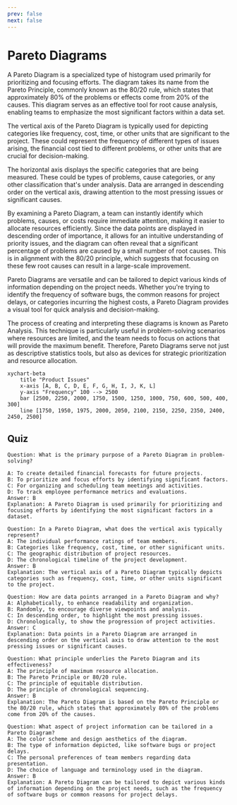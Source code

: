 ```yaml
---
prev: false
next: false
---
```


# Pareto Diagrams

A Pareto Diagram is a specialized type of histogram used primarily for prioritizing and focusing efforts. The diagram takes its name from the Pareto Principle, commonly known as the 80/20 rule, which states that approximately 80% of the problems or effects come from 20% of the causes. This diagram serves as an effective tool for root cause analysis, enabling teams to emphasize the most significant factors within a data set.

The vertical axis of the Pareto Diagram is typically used for depicting categories like frequency, cost, time, or other units that are significant to the project. These could represent the frequency of different types of issues arising, the financial cost tied to different problems, or other units that are crucial for decision-making.

The horizontal axis displays the specific categories that are being measured. These could be types of problems, cause categories, or any other classification that's under analysis. Data are arranged in descending order on the vertical axis, drawing attention to the most pressing issues or significant causes.

By examining a Pareto Diagram, a team can instantly identify which problems, causes, or costs require immediate attention, making it easier to allocate resources efficiently. Since the data points are displayed in descending order of importance, it allows for an intuitive understanding of priority issues, and the diagram can often reveal that a significant percentage of problems are caused by a small number of root causes. This is in alignment with the 80/20 principle, which suggests that focusing on these few root causes can result in a large-scale improvement.

Pareto Diagrams are versatile and can be tailored to depict various kinds of information depending on the project needs. Whether you're trying to identify the frequency of software bugs, the common reasons for project delays, or categories incurring the highest costs, a Pareto Diagram provides a visual tool for quick analysis and decision-making.

The process of creating and interpreting these diagrams is known as Pareto Analysis. This technique is particularly useful in problem-solving scenarios where resources are limited, and the team needs to focus on actions that will provide the maximum benefit. Therefore, Pareto Diagrams serve not just as descriptive statistics tools, but also as devices for strategic prioritization and resource allocation.

```mermaid
xychart-beta
    title "Product Issues"
    x-axis [A, B, C, D, E, F, G, H, I, J, K, L]
    y-axis "Frequency" 100 --> 2500
    bar [2500, 2250, 2000, 1750, 1500, 1250, 1000, 750, 600, 500, 400, 300]
    line [1750, 1950, 1975, 2000, 2050, 2100, 2150, 2250, 2350, 2400, 2450, 2500]
```

## Quiz

```quiz
Question: What is the primary purpose of a Pareto Diagram in problem-solving?

A: To create detailed financial forecasts for future projects.
B: To prioritize and focus efforts by identifying significant factors.
C: For organizing and scheduling team meetings and activities.
D: To track employee performance metrics and evaluations.
Answer: B
Explanation: A Pareto Diagram is used primarily for prioritizing and focusing efforts by identifying the most significant factors in a dataset.

Question: In a Pareto Diagram, what does the vertical axis typically represent?
A: The individual performance ratings of team members.
B: Categories like frequency, cost, time, or other significant units.
C: The geographic distribution of project resources.
D: The chronological timeline of the project development.
Answer: B
Explanation: The vertical axis of a Pareto Diagram typically depicts categories such as frequency, cost, time, or other units significant to the project.

Question: How are data points arranged in a Pareto Diagram and why?
A: Alphabetically, to enhance readability and organization.
B: Randomly, to encourage diverse viewpoints and analysis.
C: In descending order, to highlight the most pressing issues.
D: Chronologically, to show the progression of project activities.
Answer: C
Explanation: Data points in a Pareto Diagram are arranged in descending order on the vertical axis to draw attention to the most pressing issues or significant causes.

Question: What principle underlies the Pareto Diagram and its effectiveness?
A: The principle of maximum resource allocation.
B: The Pareto Principle or 80/20 rule.
C: The principle of equitable distribution.
D: The principle of chronological sequencing.
Answer: B
Explanation: The Pareto Diagram is based on the Pareto Principle or the 80/20 rule, which states that approximately 80% of the problems come from 20% of the causes.

Question: What aspect of project information can be tailored in a Pareto Diagram?
A: The color scheme and design aesthetics of the diagram.
B: The type of information depicted, like software bugs or project delays.
C: The personal preferences of team members regarding data presentation.
D: The choice of language and terminology used in the diagram.
Answer: B
Explanation: A Pareto Diagram can be tailored to depict various kinds of information depending on the project needs, such as the frequency of software bugs or common reasons for project delays.

```

```

```
